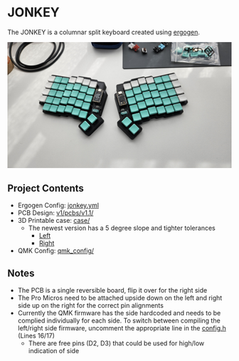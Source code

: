 # JONKEY

The JONKEY is a columnar split keyboard created using [ergogen](https://github.com/ergogen/ergogen).

![jonkey v1](assets/jonkey-v1.jpg)

## Project Contents
- Ergogen Config: [jonkey.yml](v1/jonkey.yml)
- PCB Design: [v1/pcbs/v1.1/](v1/pcbs/v1.1/)
- 3D Printable case: [case/](v1/case/)
  - The newest version has a 5 degree slope and tighter tolerances
    - [Left](v1/case/Case%20-%20Left%20-%205deg.stl)
    - [Right](v1/case/Case%20-%20Right%20-%205deg.stl)
- QMK Config: [qmk_config/](v1/qmk_config/)


## Notes
- The PCB is a single reversible board, flip it over for the right side
- The Pro Micros need to be attached upside down on the left and right side up on the right for the correct pin alignments
- Currently the QMK firmware has the side hardcoded and needs to be complied individually for each side. To switch between compiling the left/right side firmware, uncomment the appropriate line in the [config.h](v1/qmk_config/atomicjon/jonkey/config.h) (Lines 16/17)
  - There are free pins (D2, D3) that could be used for high/low indication of side
